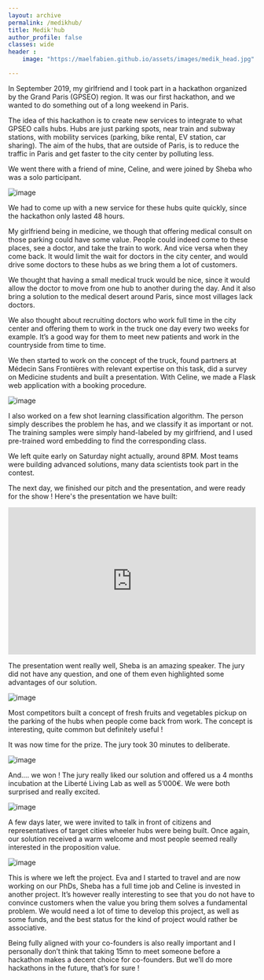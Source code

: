 ```yaml
---
layout: archive
permalink: /medikhub/
title: Medik'hub
author_profile: false
classes: wide
header :
    image: "https://maelfabien.github.io/assets/images/medik_head.jpg"

---
```


In September 2019, my girlfriend and I took part in a hackathon organized by the Grand Paris (GPSEO) region.  It was our first hackathon, and we wanted to do something out of a long weekend in Paris. 

The idea of this hackathon is to create new services to integrate to what GPSEO calls hubs. Hubs are just parking spots, near train and subway stations, with mobility services (parking, bike rental, EV station, car sharing). The aim of the hubs, that are outside of Paris, is to reduce the traffic in Paris and get faster to the city center by polluting less.

We went there with a friend of mine, Celine, and were joined by Sheba who was a solo participant. 

![image](https://maelfabien.github.io/assets/images/team_medik.png)

We had to come up with a new service for these hubs quite quickly, since the hackathon only lasted 48 hours. 

My girlfriend being in medicine, we though that offering medical consult on those parking could have some value. People could indeed come to these places, see a doctor, and take the train to work. And vice versa when they come back. It would limit the wait for doctors in the city center, and would drive some doctors to these hubs as we bring them a lot of customers. 

We thought that having a small medical truck would be nice, since it would allow the doctor to move from one hub to another during the day. And it also bring a solution to the medical desert around Paris, since most villages lack doctors. 

We also thought about recruiting doctors who work full time in the city center and offering them to work in the truck one day every two weeks for example. It’s a good way for them to meet new patients and work in the countryside from time to time.

We then started to work on the concept of the truck, found partners at Médecin Sans Frontières with relevant expertise on this task, did a survey on Medicine students and built a presentation. With Celine, we made a Flask web application with a booking procedure. 

![image](https://maelfabien.github.io/assets/images/camionnette_medik.png)

I also worked on a few shot learning classification algorithm. The person simply describes the problem he has, and we classify it as important or not. The training samples were simply hand-labeled by my girlfriend, and I used pre-trained word embedding to find the corresponding class.

We left quite early on Saturday night actually, around 8PM. Most teams were building advanced solutions, many data scientists took part in the contest. 

The next day, we finished our pitch and the presentation, and were ready for the show ! Here's the presentation we have built:

<div style="width:100%; text-align:justify; align-content:left; display:inline-block;">
<embed src="https://maelfabien.github.io/assets/files/medik.pdf" type="application/pdf" width="100%" height="300px" />
</div>

The presentation went really well, Sheba is an amazing speaker. The jury did not have any question, and one of them even highlighted some advantages of our solution.

![image](https://maelfabien.github.io/assets/images/presentation.png)

Most competitors built a concept of fresh fruits and vegetables pickup on the parking of the hubs when people come back from work. The concept is interesting, quite common but definitely useful ! 

It was now time for the prize. The jury took 30 minutes to deliberate.

![image](https://maelfabien.github.io/assets/images/deliberation.png)

And.... we won ! The jury really liked our solution and offered us a 4 months incubation at the Liberté Living Lab as well as 5’000€. We were both surprised and really excited.

![image](https://maelfabien.github.io/assets/images/gagnant.png)

A few days later, we were invited to talk in front of citizens and representatives of target cities wheeler hubs were being built. Once again, our solution received a warm welcome and most people seemed really interested in the proposition value. 

![image](https://maelfabien.github.io/assets/images/presentation_2.png)

This is where we left the project. Eva and I started to travel and are now working on our PhDs, Sheba has a full time job and Celine is invested in another project. It’s however really interesting to see that you do not have to convince customers when the value you bring them solves a fundamental problem. We would need a lot of time to develop this project, as well as some funds, and the best status for the kind of project would rather be associative. 

Being fully aligned with your co-founders is also really important and I personally don’t think that taking 15mn to meet someone before a hackathon makes a decent choice for co-founders. But we’ll do more hackathons in the future, that’s for sure ! 

<script type="text/javascript" src="//downloads.mailchimp.com/js/signup-forms/popup/unique-methods/embed.js" data-dojo-config="usePlainJson: true, isDebug: false"></script><script type="text/javascript">window.dojoRequire(["mojo/signup-forms/Loader"], function(L) { L.start({"baseUrl":"mc.us3.list-manage.com","uuid":"c76a8e2ec2bd989affb9a074f","lid":"4646542adb","uniqueMethods":true}) })</script>
